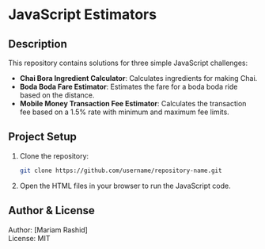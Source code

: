 # JavaScript Estimators

## Description
This repository contains solutions for three simple JavaScript challenges:
- **Chai Bora Ingredient Calculator**: Calculates ingredients for making Chai.
- **Boda Boda Fare Estimator**: Estimates the fare for a boda boda ride based on the distance.
- **Mobile Money Transaction Fee Estimator**: Calculates the transaction fee based on a 1.5% rate with minimum and maximum fee limits.

## Project Setup
1. Clone the repository:
   ```bash
   git clone https://github.com/username/repository-name.git
   ```
2. Open the HTML files in your browser to run the JavaScript code.

## Author & License
Author: [Mariam Rashid]  
License: MIT

